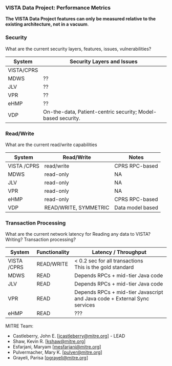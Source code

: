 ### VISTA Data Project: Performance Metrics

__The VISTA Data Project features can only be measured relative to the existing architecture, not in a vacuum__.

### Security
What are the current security layers, features, issues, vulnerabilities?

System | Security Layers and Issues
--- | ---
VISTA/CPRS | 
MDWS | ??
JLV | ??
VPR | ??
eHMP | ??
VDP | On-the-data, Patient-centric security; Model-based security.


### Read/Write
What are the current read/write capabilities 

System | Read/Write | Notes
---|---|---
VISTA /CPRS | read/write | CPRS RPC-based
MDWS | read-only | NA
JLV | read-only | NA
VPR | read-only | NA
eHMP | read-only | CPRS RPC-based
VDP | READ/WRITE, SYMMETRIC | Data model based



### Transaction Processing
What are the current network latency for Reading any data to VISTA? Writing? Transaction processing? 

System |  Functionality | Latency / Throughput
---|---|---
VISTA /CPRS | READ/WRITE |   < 0.2 sec for all transactions <br> This is the gold standard
MDWS | READ | Depends RPCs + mid-tier Java code
JLV | READ|  Depends RPCs + mid-tier Java code
VPR | READ |  Depends RPCs  +  mid-tier Javascript and Java code + External Sync services
eHMP | READ |  ???



MITRE Team:

* Castleberry, John E. [jcastleberry@mitre.org] - LEAD
* Shaw, Kevin R. [kshaw@mitre.org]
* Esfarjani, Maryam [mesfarjani@mitre.org]
* Pulvermacher, Mary K. [pulver@mitre.org]
* Grayeli, Parisa [pgrayeli@mitre.org]
